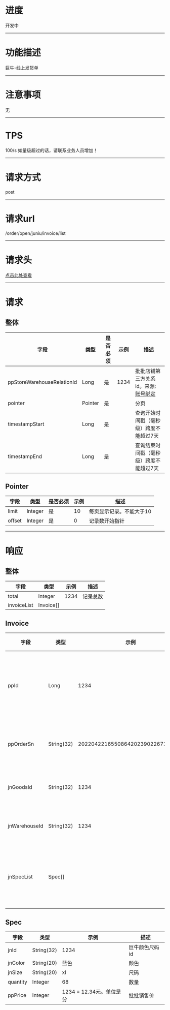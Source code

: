 # 进度
开发中

---

# 功能描述
巨牛-线上发货单

---

# 注意事项
无

---

# TPS
100/s 如量级超过的话，请联系业务人员增加！

---

# 请求方式
post

---

# 请求url
/order/open/juniu/invoice/list

---

# 请求头
[点击此处查看](../请求头部及签名方式.md)

---

# 请求
## 整体
| 字段            | 类型         |是否必须| 示例                            | 描述                              | 
| -------------- | ------------ | ---- | ------------------------------- | --------------------------------- |
| ppStoreWarehouseRelationId | Long | 是 | 1234                          | 批批店铺第三方关系id。来源: [账号绑定](./账号绑定.md) |
| pointer        | Pointer      | 是   |                                  | 分页                              |
| timestampStart | Long         | 是   |                                  | 查询开始时间戳（毫秒级）跨度不能超过7天 |
| timestampEnd   | Long         | 是   |                                  | 查询结束时间戳（毫秒级）跨度不能超过7天 |


## Pointer
| 字段            | 类型         |是否必须| 示例                            | 描述                              | 
| -------------- | ------------ | ---- | ------------------------------- | --------------------------------- |
| limit          | Integer      |  是  | 10                              | 每页显示记录。不能大于10              |
| offset         | Integer      |  是  | 0                               | 记录数开始指针                      |

---

# 响应
## 整体
| 字段            | 类型         | 示例                              | 描述                               | 
| -------------- | ------------ | -------------------------------- | --------------------------------- |
| total          | Integer      | 1234                             | 记录总数                            |
| invoiceList    | Invoice[]    |                                  |                                   |


## Invoice
| 字段            | 类型         | 示例                              | 描述                               | 
| -------------- | ------------ | -------------------------------- | --------------------------------- |
| ppId             | Long         | 1234                             | 批批网发货单主键id                   |
| ppOrderSn        | String(32)   | 20220422165508642023902267175168 | 批批网订单号                        |
| jnGoodsId        | String(32)   | 1234                             | 巨牛商品id                         |
| jnWarehouseId    | String(32)   | 1234                             | 巨牛仓库id                         |
| jnSpecList       | Spec[]       |                                  | 巨牛颜色尺码列表                     |


## Spec
| 字段            | 类型         | 示例                              | 描述                               | 
| -------------- | ------------ | -------------------------------- | --------------------------------- |
| jnId           | String(32)   | 1234                             | 巨牛颜色尺码id                       |
| jnColor        | String(20)   | 蓝色                              | 颜色                               |
| jnSize         | String(20)   | xl                               | 尺码                               |
| quantity       | Integer      | 68                               | 数量                               |
| ppPrice        | Integer      | 1234 = 12.34元。单位是分           | 批批销售价                          | 
